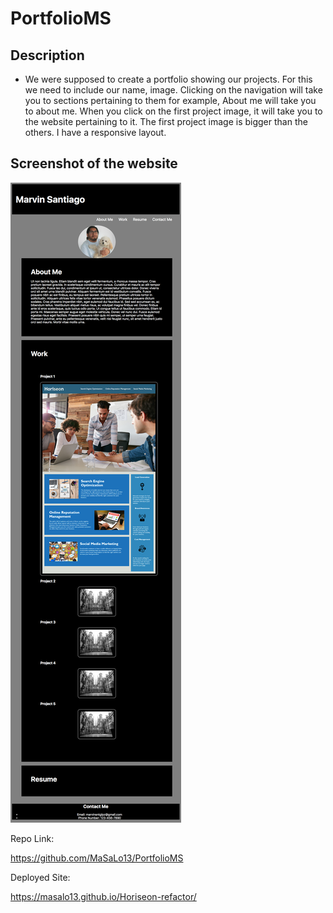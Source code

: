 # PortfolioMS


## Description

* We were supposed to create a portfolio showing our projects. For this we need to include our name, image. Clicking on the navigation will take you to sections pertaining to them for example, About me will take you to about me. When you click on the first project image, it will take you to the website pertaining to it. The first project image is bigger than the others. I have a responsive layout. 


## Screenshot of the website
![Screenshot of the website](./assets/image/PortfolioMS.png)



Repo Link:

https://github.com/MaSaLo13/PortfolioMS

Deployed Site:

https://masalo13.github.io/Horiseon-refactor/